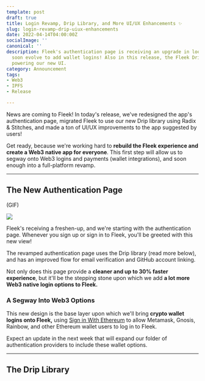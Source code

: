 ```yaml
---
template: post
draft: true
title: Login Revamp, Drip Library, and More UI/UX Enhancements ✨
slug: login-revamp-drip-uiux-enhancements
date: 2022-04-14T04:00:00Z
socialImage: ''
canonical: ''
description: Fleek's authentication page is receiving an upgrade in looks which will
  soon evolve to add wallet logins! Also in this release, the Fleek Drip library,
  powering our new UI.
category: Announcement
tags:
- Web3
- IPFS
- Release

---
```

News are coming to Fleek! In today's release, we've redesigned the app's authentication page, migrated Fleek to use our new Drip library using Radix & Stitches, and made a ton of UI/UX improvements to the app suggested by users!

Get ready, because we're working hard to **rebuild the Fleek experience and create a Web3 native app for everyone**. This first step will allow us to segway onto Web3 logins and payments (wallet integrations), and soon enough into a full-platform revamp.

***

## The New Authentication Page

(GIF)

![](https://storageapi2.fleek.co/fleek-team-bucket/screencapture-dev-app-fleek-co-2022-04-13-00_24_58.png)

Fleek's receiving a freshen-up, and we're starting with the authentication page. Whenever you sign up or sign in to Fleek, you'll be greeted with this new view!

The revamped authentication page uses the Drip library (read more below), and has an improved flow for email verification and GitHub account linking.

Not only does this page provide a **cleaner and up to 30% faster experience**, but it'll be the stepping stone upon which we add **a lot more Web3 native login options to Fleek.** 

### A Segway Into Web3 Options

This new design is the base layer upon which we'll bring **crypto wallet logins onto Fleek,** using [Sign in With Ethereum](https://login.xyz/) to allow Metamask, Gnosis, Rainbow, and other Ethereum wallet users to log in to Fleek.

Expect an update in the next week that will expand our folder of authentication providers to include these wallet options.

***

## The Drip Library